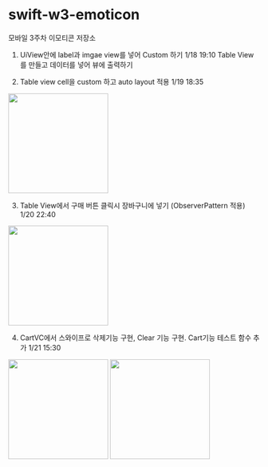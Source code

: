 # swift-w3-emoticon
모바일 3주차 이모티콘 저장소


1. UiView안에 label과 imgae view를 넣어 Custom 하기  1/18 19:10
    Table View를 만들고 데이터를 넣어 뷰에 출력하기


2. Table view cell을 custom 하고 auto layout 적용 1/19 18:35
<div>
<img width = "200" src = "https://user-images.githubusercontent.com/45382324/105030392-11cad880-5a97-11eb-83f9-68e712189d64.png"> </div>

3. Table View에서 구매 버튼 클릭시 장바구니에 넣기 (ObserverPattern 적용) 1/20 22:40

<div>
<img width = "200" src = "https://user-images.githubusercontent.com/45382324/105300915-47d69c80-5bfe-11eb-98dc-3cd8501178e4.png"></div>

4. CartVC에서 스와이프로 삭제기능 구현, Clear 기능 구현.  Cart기능 테스트 함수 추가 1/21 15:30
<div><img width = "200" src = "https://user-images.githubusercontent.com/45382324/105300896-46a56f80-5bfe-11eb-8194-31ffffa20814.png">
<img width = "200" src = "https://user-images.githubusercontent.com/45382324/105300860-44431580-5bfe-11eb-8cad-70e09008e4f9.png"></div>
